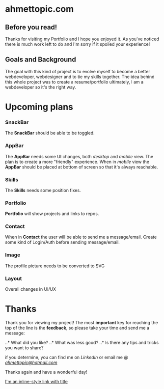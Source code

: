 # ahmettopic.com

## Before you read!
Thanks for visiting my Portfolio and I hope you enjoyed it. As you've noticed there is much work left to do and I'm sorry if it spoiled your experience!

## Goals and Background
The goal with this kind of project is to evolve myself to become a better webdeveloper, webdesigner and to tie my skills together. The idea behind this whole project was to create a resume/portfolio ultimately, I am a webdeveloper so it's the right way.

# Upcoming plans

### SnackBar
The **SnackBar** should be able to be toggled.

### AppBar
The **AppBar** needs some UI changes, both *desktop* and *mobile* view. The plan is to create a more "friendly" experience. When in *mobile* view the **AppBar** should be placed at bottom of screen so that it's always reachable.

### Skills
The **Skills** needs some position fixes.

### Portfolio
**Portfolio** will show projects and links to repos.

### Contact
When in **Contact** the user will be able to send me a message/email. Create some kind of Login/Auth before sending message/email.

### Image
The profile picture needs to be converted to SVG

### Layout
Overall changes in UI/UX

# Thanks
Thank you for viewing my project! The most **important** key for reaching the top of the line is the **feedback**, so please take your time and send me a message:

..* What did you like?
..* What was less good?
..* Is there any tips and tricks you want to share?

if you determine, you can find me on *LinkedIn* or email me @ *ahmettopic@hotmail.com* 

Thanks again and have a wonderful day! 

[I'm an inline-style link with title](https://ahmettopic.com "MY PORTFOLIO")




 
